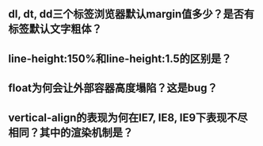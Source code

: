 <!--
 * @Author       : BigDgreen
 * @Date         : 2020-08-28 13:50:56
 * @LastEditors  : BigDgreen
 * @LastEditTime : 2020-08-28 13:51:48
 * @FilePath     : \前端知识点总结\HTML&CSS\你不知道的css\readme.md
-->
## dl, dt, dd三个标签浏览器默认margin值多少？是否有标签默认文字粗体？

## line-height:150%和line-height:1.5的区别是？

## float为何会让外部容器高度塌陷？这是bug？

## vertical-align的表现为何在IE7, IE8, IE9下表现不尽相同？其中的渲染机制是？
